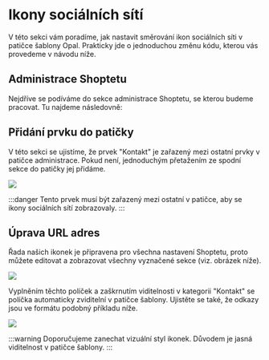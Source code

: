 # Ikony sociálních sítí

V této sekci vám poradíme, jak nastavit směrování ikon sociálních síti v patičce šablony Opal. Prakticky jde o jednoduchou změnu kódu, kterou vás provedeme v návodu níže.

## Administrace Shoptetu
Nejdříve se podíváme do sekce administrace Shoptetu, se kterou budeme pracovat. Tu najdeme následovně:

<Boxes-TextBox 
    :msg="msg"
/>

## Přidání prvku do patičky
V této sekci se ujistíme, že prvek "Kontakt" je zařazený mezi ostatní prvky v patičce administrace. Pokud není, jednoduchým přetažením ze spodní sekce do patičky jej přidáme.

<img src="https://alexborecky.com/images/shoptet/contact.png">

:::danger
Tento prvek musí být zařazený mezi ostatní v patičce, aby se ikony sociálních sítí zobrazovaly.
:::

## Úprava URL adres

Řada našich ikonek je připravena pro všechna nastavení Shoptetu, proto můžete editovat a zobrazovat všechny vyznačené sekce (viz. obrázek níže).

<img src="https://alexborecky.com/images/shoptet/social-media.png">

Vyplněním těchto políček a zaškrnutím viditelnosti v kategorii "Kontakt" se políčka automaticky zviditelní v patičce šablony. Ujistěte se také, že odkazy jsou ve formátu podobný příkladu níže.
<Boxes-TextBox 
    msg="https://instagram.com/shoptet.cz"
/>

<img src="https://alexborecky.com/images/shoptet/social-footer.png">

:::warning
Doporučujeme zanechat vizuální styl ikonek. Důvodem je jasná viditelnost v patičce šablony.
:::


<script>
export default {
    data () {
        return {
            msg: 'Administrace > VZHLED A OBSAH > Šablony > Prvky'
        }
    }
}
</script>